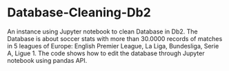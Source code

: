 # Database-Cleaning-Db2
An instance using Jupyter notebook to clean Database in Db2. 
The Database is about soccer stats with more than 30.0000 records of matches in 5 leagues of Europe: English Premier League, La Liga, Bundesliga, Serie A, Ligue 1.
The code shows how to edit the database through Jupyter notebook using pandas API.
